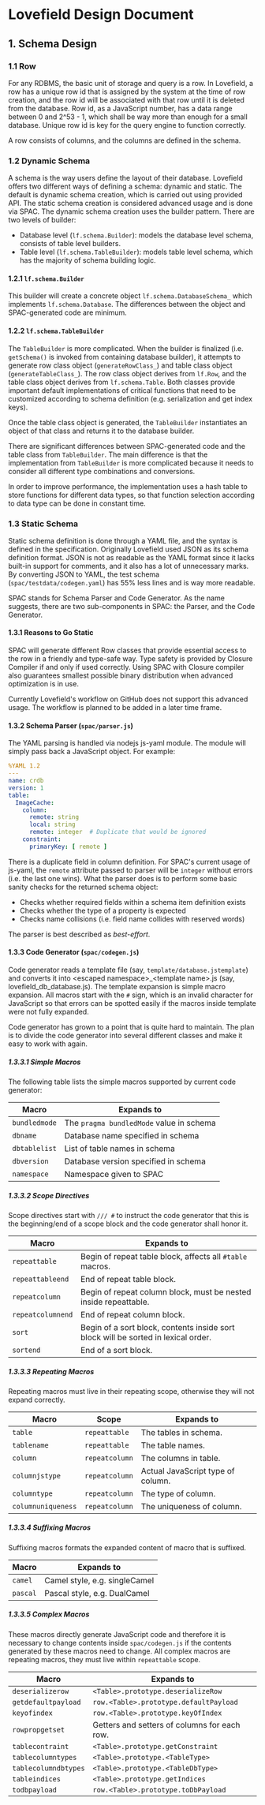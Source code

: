 # Lovefield Design Document

## 1. Schema Design

### 1.1 Row

For any RDBMS, the basic unit of storage and query is a row. In Lovefield, a
row has a unique row id that is assigned by the system at the time of row
creation, and the row id will be associated with that row until it is deleted
from the database. Row id, as a JavaScript number, has a data range between 0
and 2^53 - 1, which shall be way more than enough for a small database. Unique
row id is key for the query engine to function correctly.

A row consists of columns, and the columns are defined in the schema.

### 1.2 Dynamic Schema

A schema is the way users define the layout of their database. Lovefield
offers two different ways of defining a schema: dynamic and static. The default
is dynamic schema creation, which is carried out using provided API. The
static schema creation is considered advanced usage and is done via SPAC.
The dynamic schema creation uses the builder pattern. There are two levels of
builder:

* Database level (`lf.schema.Builder`): models the database level schema,
  consists of table level builders.
* Table level (`lf.schema.TableBuilder`): models table level schema, which
  has the majority of schema building logic.

#### 1.2.1 `lf.schema.Builder`

This builder will create a concrete object `lf.schema.DatabaseSchema_` which
implements `lf.schema.Database`. The differences between the object and
SPAC-generated code are minimum.

#### 1.2.2 `lf.schema.TableBuilder`

The `TableBuilder` is more complicated. When the builder is finalized (i.e.
`getSchema()` is invoked from containing database builder), it attempts to
generate row class object (`generateRowClass_`) and table class object
(`generateTableClass_`). The row class object derives from `lf.Row`, and the
table class object derives from `lf.schema.Table`. Both classes provide
important default implementations of critical functions that need to be
customized according to schema definition (e.g. serialization and get index
keys).

Once the table class object is generated, the `TableBuilder` instantiates
an object of that class and returns it to the database builder.

There are significant differences between SPAC-generated code and the table
class from `TableBuilder`. The main difference is that the implementation from
`TableBuilder` is more complicated because it needs to consider all different
type combinations and conversions.

In order to improve performance, the implementation uses a hash table to
store functions for different data types, so that function selection according
to data type can be done in constant time.

### 1.3 Static Schema

Static schema definition is done through a YAML file, and the syntax is
defined in the specification. Originally Lovefield used JSON as its schema
definition format. JSON is not as readable as the YAML format since it lacks
built-in support for comments, and it also has a lot of unnecessary marks. By
converting JSON to YAML, the test schema (`spac/testdata/codegen.yaml`) has
55% less lines and is way more readable.

SPAC stands for Schema Parser and Code Generator. As the name suggests, there
are two sub-components in SPAC: the Parser, and the Code Generator.

#### 1.3.1 Reasons to Go Static

SPAC will generate different Row classes that provide essential access to the
row in a friendly and type-safe way. Type safety is provided by Closure
Compiler if and only if used correctly. Using SPAC with Closure compiler
also guarantees smallest possible binary distribution when advanced
optimization is in use.

Currently Lovefield's workflow on GitHub does not support this advanced usage.
The workflow is planned to be added in a later time frame.

#### 1.3.2 Schema Parser (`spac/parser.js`)
The YAML parsing is handled via nodejs js-yaml module. The module will simply
pass back a JavaScript object. For example:

```yaml
%YAML 1.2
---
name: crdb
version: 1
table:
  ImageCache:
    column:
      remote: string
      local: string
      remote: integer  # Duplicate that would be ignored
    constraint:
      primaryKey: [ remote ]
```

There is a duplicate field in column definition. For SPAC's current usage of
js-yaml, the `remote` attribute passed to parser will be `integer` without
errors (i.e. the last one wins). What the parser does is to perform some basic
sanity checks for the returned schema object:

* Checks whether required fields within a schema item definition exists
* Checks whether the type of a property is expected
* Checks name collisions (i.e. field name collides with reserved words)

The parser is best described as *best-effort*.

#### 1.3.3 Code Generator (`spac/codegen.js`)

Code generator reads a template file (say, `template/database.jstemplate`) and
converts it into &lt;escaped namespace&gt;_&lt;template name&gt;.js
(say, lovefield_db_database.js). The template expansion is simple macro
expansion. All macros start with the `#` sign, which is an invalid character
for JavaScript so that errors can be spotted easily if the macros inside
template were not fully expanded.

Code generator has grown to a point that is quite hard to maintain. The plan
is to divide the code generator into several different classes and make it
easy to work with again.

##### 1.3.3.1 Simple Macros

The following table lists the simple macros supported by current code generator:

| Macro         | Expands to                               |
|---------------|------------------------------------------|
| `bundledmode` | The `pragma bundledMode` value in schema |
| `dbname`      | Database name specified in schema        |
| `dbtablelist` | List of table names in schema            |
| `dbversion`   | Database version specified in schema     |
| `namespace`   | Namespace given to SPAC                  |


##### 1.3.3.2 Scope Directives

Scope directives start with `/// #` to instruct the code generator that this is
the beginning/end of a scope block and the code generator shall honor it.

| Macro             | Expands to                                               |
|-------------------|----------------------------------------------------------|
| `repeattable`     | Begin of repeat table block, affects all `#table` macros.|
| `repeattableend`  | End of repeat table block.                               |
| `repeatcolumn`    | Begin of repeat column block, must be nested inside repeattable. |
| `repeatcolumnend` | End of repeat column block.                              |
| `sort`            | Begin of a sort block, contents inside sort block will be sorted in lexical order.|
| `sortend`         | End of a sort block.                                     |


##### 1.3.3.3 Repeating Macros

Repeating macros must live in their repeating scope, otherwise they will not
expand correctly.

| Macro              | Scope          | Expands to                        |
|--------------------|----------------|-----------------------------------|
| `table`            | `repeattable`  | The tables in schema.             |
| `tablename`        | `repeattable`  | The table names.                  |
| `column`           | `repeatcolumn` | The columns in table.             |
| `columnjstype`     | `repeatcolumn` | Actual JavaScript type of column. |
| `columntype`       | `repeatcolumn` | The type of column.               |
| `columnuniqueness` | `repeatcolumn` | The uniqueness of column.         |


##### 1.3.3.4 Suffixing Macros

Suffixing macros formats the expanded content of macro that is suffixed.

| Macro    | Expands to                    |
|----------|-------------------------------|
| `camel`  | Camel style, e.g. singleCamel |
| `pascal` | Pascal style, e.g. DualCamel  |


##### 1.3.3.5 Complex Macros

These macros directly generate JavaScript code and therefore it is necessary to
change contents inside `spac/codegen.js` if the contents generated by these
macros need to change. All complex macros are repeating macros, they must live
within `repeattable` scope.

| Macro              | Expands to                                 |
|--------------------|--------------------------------------------|
|`deserializerow`    |`<Table>.prototype.deserializeRow`          |
|`getdefaultpayload` |`row.<Table>.prototype.defaultPayload`      |
|`keyofindex`        |`row.<Table>.prototype.keyOfIndex`          |
|`rowpropgetset`     |Getters and setters of columns for each row.|
|`tablecontraint`    |`<Table>.prototype.getConstraint`           |
|`tablecolumntypes`  |`<Table>.prototype.<TableType>`             |
|`tablecolumndbtypes`|`<Table>.prototype.<TableDbType>`           |
|`tableindices`      |`<Table>.prototype.getIndices`              |
|`todbpayload`       |`row.<Table>.prototype.toDbPayload`         |

